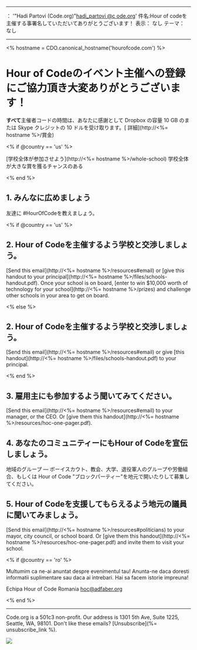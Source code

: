 * * *

： '"Hadi Partovi (Code.org)"[hadi_partovi @&#99; ode.org](&#109;&#x61;&#105;&#x6c;&#x74;&#111;&#x3a;&#104;&#x61;&#x64;&#105;&#x5f;&#112;&#x61;&#x72;&#116;&#x6f;&#118;&#x69;&#x40;&#99;&#x6f;&#100;&#x65;&#x2e;&#111;&#x72;&#103;)' 件名:Hour of codeを主催する事署名していただいてありがとうございます！ 表示： なし テーマ： なし

* * *

<% hostname = CDO.canonical_hostname('hourofcode.com') %>

# Hour of Codeのイベント主催への登録にご協力頂き大変ありがとうございます！

**すべて**主催者コードの時間は、あなたに感謝として Dropbox の容量 10 GB のまたは Skype クレジットの 10 ドルを受け取ります。[ 詳細](http://<%= hostname %>/賞金)

<% if @country == 'us' %>

[学校全体が参加させよう](http://<%= hostname %>/whole-school) 学校全体が大きな賞を獲るチャンスのある

<% end %>

## 1. みんなに広めましょう

友達に #HourOfCodeを教えましょう。

<% if @country == 'us' %>

## 2. Hour of Codeを主催するよう学校と交渉しましょう。

[Send this email](http://<%= hostname %>/resources#email) or [give this handout to your principal](http://<%= hostname %>/files/schools-handout.pdf). Once your school is on board, [enter to win $10,000 worth of technology for your school](http://<%= hostname %>/prizes) and challenge other schools in your area to get on board.

<% else %>

## 2. Hour of Codeを主催するよう学校と交渉しましょう。

[Send this email](http://<%= hostname %>/resources#email) or give [this handout](http://<%= hostname %>/files/schools-handout.pdf) to your principal.

<% end %>

## 3. 雇用主にも参加するよう聞いてみてください。

[Send this email](http://<%= hostname %>/resources#email) to your manager, or the CEO. Or [give them this handout](http://<%= hostname %>/resources/hoc-one-pager.pdf).

## 4. あなたのコミュニティーにもHour of Codeを宣伝しましょう。

地域のグループ — ボーイスカウト、教会、大学、退役軍人のグループや労働組合、もしくは Hour of Code "ブロックパーティー"を地元で開いたりして募集してください。

## 5. Hour of Codeを支援してもらえるよう地元の議員に聞いてみましょう。

[Send this email](http://<%= hostname %>/resources#politicians) to your mayor, city council, or school board. Or [give them this handout](http://<%= hostname %>/resources/hoc-one-pager.pdf) and invite them to visit your school.

<% if @country == 'ro' %>

Multumim ca ne-ai anuntat despre evenimentul tau! Anunta-ne daca doresti informatii suplimentare sau daca ai intrebari. Hai sa facem istorie impreuna!

Echipa Hour of Code Romania hoc@adfaber.org

<% end %>

* * *

Code.org is a 501c3 non-profit. Our address is 1301 5th Ave, Suite 1225, Seattle, WA, 98101. Don't like these emails? [Unsubscribe](%= unsubscribe_link %).

![](<%= tracking_pixel %>)